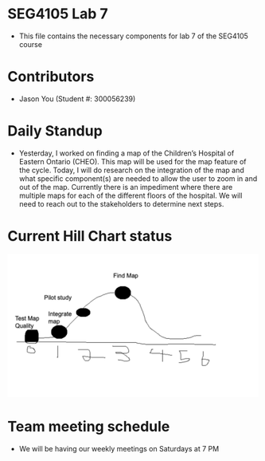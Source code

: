 # SEG4105 Lab 7
- This file contains the necessary components for lab 7 of the SEG4105 course
# Contributors
- Jason You (Student #: 300056239)
# Daily Standup
- Yesterday, I worked on finding a map of the Children’s Hospital of Eastern Ontario (CHEO). This map will be used for the map feature of the cycle. Today, I will do research on the integration of the map and what specific component(s) are needed to allow the user to zoom in and out of the map. Currently there is an impediment where there are multiple maps for each of the different floors of the hospital. We will need to reach out to the stakeholders to determine next steps.
# Current Hill Chart status
![Hill chart](./hillchart.png)
# Team meeting schedule
- We will be having our weekly meetings on Saturdays at 7 PM